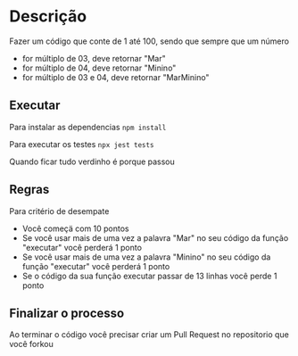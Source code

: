 # Descrição

Fazer um código que conte de 1 até 100, sendo que sempre que um número 

- for múltiplo de 03, deve retornar "Mar"
- for múltiplo de 04, deve retornar "Minino"
- for múltiplo de 03 e 04, deve retornar "MarMinino"


## Executar

Para instalar as dependencias
`npm install`

Para executar os testes
`npx jest tests`

Quando ficar tudo verdinho é porque passou

## Regras

Para critério de desempate

- Você começä com 10 pontos
- Se você usar mais de uma vez a palavra "Mar" no seu código da função "executar" você perderá 1 ponto
- Se você usar mais de uma vez a palavra "Minino" no seu código da função "executar" você perderá 1 ponto
- Se o código da sua função executar passar de 13 linhas você perde 1 ponto

## Finalizar o processo

Ao terminar o código você precisar criar um Pull Request no repositorio que você forkou

